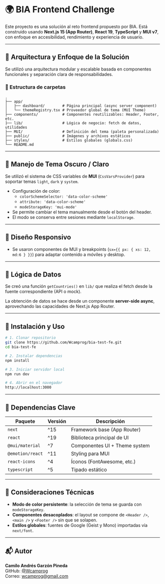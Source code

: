 
# 🌍 BIA Frontend Challenge

Este proyecto es una solución al reto frontend propuesto por BIA. Está construido usando **Next.js 15 (App Router)**, **React 19**, **TypeScript** y **MUI v7**, con enfoque en accesibilidad, rendimiento y experiencia de usuario.

---

## 📐 Arquitectura y Enfoque de la Solución

Se utilizó una arquitectura modular y escalable basada en componentes funcionales y separación clara de responsabilidades.

### 📁 Estructura de carpetas

```
.
├── app/                  
│   ├── dashboard/        # Página principal (async server component)
│   └── themeRegistry.tsx # Proveedor global de tema (MUI Theme)
├── components/           # Componentes reutilizables: Header, Footer, etc.
├── lib/                  # Lógica de negocio: fetch de datos, utilidades
├── MUI/                  # Definición del tema (paleta personalizada)
├── public/               # Imágenes y archivos estáticos
├── styles/               # Estilos globales (globals.css)
└── README.md
```

---

## 🎨 Manejo de Tema Oscuro / Claro

Se utilizó el sistema de CSS variables de **MUI** (`CssVarsProvider`) para soportar temas `light`, `dark` y `system`.

- Configuración de color:
  - `colorSchemeSelector: 'data-color-scheme'`
  - `attribute: 'data-color-scheme'`
  - `modeStorageKey: 'mui-mode'`
- Se permite cambiar el tema manualmente desde el botón del header.
- El modo se conserva entre sesiones mediante `localStorage`.

---

## 🧱 Diseño Responsivo

- Se usaron componentes de MUI y breakpoints (`sx={{ px: { xs: 12, md:6 } }}`) para adaptar contenido a móviles y desktop.

---

## 📡 Lógica de Datos

Se creó una función `getCountries()` en `lib/` que realiza el fetch desde la fuente correspondiente (API o mock).

La obtención de datos se hace desde un componente **server-side async**, aprovechando las capacidades de Next.js App Router.

---

## 🚀 Instalación y Uso

```bash
# 1. Clonar repositorio
git clone https://github.com/Wcamprog/bia-test-fe.git
cd bia-test-fe

# 2. Instalar dependencias
npm install

# 3. Iniciar servidor local
npm run dev

# 4. Abrir en el navegador
http://localhost:3000
```

---

## 🧩 Dependencias Clave

| Paquete          | Versión         | Descripción                              |
|------------------|------------------|------------------------------------------|
| `next`           | ^15              | Framework base (App Router)              |
| `react`          | ^19              | Biblioteca principal de UI               |
| `@mui/material`  | ^7               | Componentes UI + Theme system            |
| `@emotion/react` | ^11              | Styling para MUI                         |
| `react-icons`    | ^4               | Íconos (FontAwesome, etc.)               |
| `typescript`     | ^5               | Tipado estático                          |

---


## 📎 Consideraciones Técnicas

- **Modo de color persistente**: la selección de tema se guarda con `modeStorageKey`.
- **Componentes desacoplados**: el layout se compone de `<Header />`, `<main />` y `<Footer />` sin que se solapen.
- **Estilos globales**: fuentes de Google (Geist y Mono) importadas vía `next/font`.


---

## 📬 Autor

**Camilo Andrés Garzón Pineda**  
GitHub: [@Wcamprog](https://github.com/Wcamprog)  
Correo: wcamprog@gmail.com
